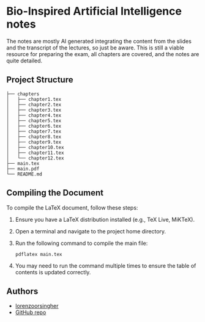 # Bio-Inspired Artificial Intelligence notes

The notes are mostly AI generated integrating the content from the slides and the transcript of the lectures, so just be aware. This is still a viable resource for preparing the exam, all chapters are covered, and the notes are quite detailed.

## Project Structure

```
├── chapters
│   ├── chapter1.tex
│   ├── chapter2.tex
│   ├── chapter3.tex
│   ├── chapter4.tex
│   ├── chapter5.tex
│   ├── chapter6.tex
│   ├── chapter7.tex
│   ├── chapter8.tex
│   ├── chapter9.tex
│   ├── chapter10.tex
│   ├── chapter11.tex
│   └── chapter12.tex
├── main.tex
├── main.pdf
└── README.md
```

## Compiling the Document

To compile the LaTeX document, follow these steps:

1. Ensure you have a LaTeX distribution installed (e.g., TeX Live, MiKTeX).
2. Open a terminal and navigate to the project home directory.
3. Run the following command to compile the main file:

   ```
   pdflatex main.tex
   ```

4. You may need to run the command multiple times to ensure the table of contents is updated correctly.

## Authors

- [lorenzoorsingher](https://www.github.com/lorenzoorsingher)
- [GitHub repo](https://www.github.com/lorenzoorsingher/idk)
